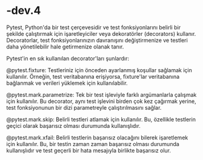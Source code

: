 # -dev.4
Pytest, Python'da bir test çerçevesidir ve test fonksiyonlarını belirli bir şekilde çalıştırmak için işaretleyiciler veya dekoratörler (decorators) kullanır. Decoratorlar, test fonksiyonlarınızın davranışını değiştirmenize ve testleri daha yönetilebilir hale getirmenize olanak tanır.

Pytest'in en sık kullanılan decorator'ları şunlardır:

@pytest.fixture: Testleriniz için önceden ayarlanmış koşullar sağlamak için kullanılır. Örneğin, test veritabanına erişiyorsa, fixture'lar veritabanına bağlanmak ve verileri yüklemek için kullanılabilir.

@pytest.mark.parametrize: Tek bir test işleviyle farklı argümanlarla çalışmak için kullanılır. Bu decorator, aynı test işlevini birden çok kez çağırmak yerine, test fonksiyonunun bir dizi parametreyle çalıştırılmasını sağlar.

@pytest.mark.skip: Belirli testleri atlamak için kullanılır. Bu, özellikle testlerin geçici olarak başarısız olması durumunda kullanışlıdır.

@pytest.mark.xfail: Belirli testlerin başarısız olacağını bilerek işaretlemek için kullanılır. Bu, bir testin zaman zaman başarısız olması durumunda kullanışlıdır ve test geçerli bir hata mesajıyla birlikte başarısız olur.
